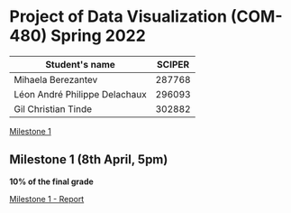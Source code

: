 # Project of Data Visualization (COM-480) Spring 2022


| Student's name                | SCIPER |
| ----------------------------- | ------ |
| Mihaela Berezantev            | 287768 |
| Léon André Philippe Delachaux | 296093 |
| Gil Christian Tinde           | 302882 |


[Milestone 1](#milestone-1)


## Milestone 1 (8th April, 5pm)

**10% of the final grade**

[Milestone 1 - Report](milestones/milestone1.md)
